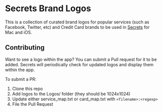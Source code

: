 # Secrets Brand Logos

This is a collection of curated brand logos for popular services (such as Facebook, Twitter, etc) and Credit Card brands to be used in [Secrets](https://outercorner.com/secrets/) for Mac and iOS.


## Contributing

Want to see a logo within the app? You can submit a Pull request for it to be added. Secrets will periodically check for updated logos and display them within the app.

To submit a PR:

1. Clone this repo
1. Add logos to the Logos/ folder 
	(they should be 1024x1024)
1. Update either service_map.txt or card_map.txt with ```<filename>:<regexp>```
1. File the Pull Request


